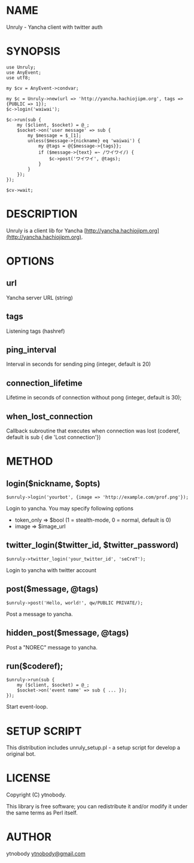 # NAME

Unruly - Yancha client with twitter auth

# SYNOPSIS

    use Unruly;
    use AnyEvent;
    use utf8;

    my $cv = AnyEvent->condvar;

    my $c = Unruly->new(url => 'http://yancha.hachiojipm.org', tags => {PUBLIC => 1});
    $c->login('waiwai');

    $c->run(sub {
        my ($client, $socket) = @_;
        $socket->on('user message' => sub {
            my $message = $_[1];
            unless($message->{nickname} eq 'waiwai') {
                my @tags = @{$message->{tags}};
                if ($message->{text} =~ /ワイワイ/) {
                    $c->post('ワイワイ', @tags);
                }
            }
        });
    });

    $cv->wait;



# DESCRIPTION

Unruly is a client lib for Yancha [http://yancha.hachiojipm.org](http://yancha.hachiojipm.org).

# OPTIONS

## url 

Yancha server URL (string)

## tags 

Listening tags (hashref)

## ping\_interval 

Interval in seconds for sending ping (integer, default is 20)

## connection\_lifetime

Lifetime in seconds of connection without pong (integer, default is 30);

## when\_lost\_connection 

Callback subroutine that executes when connection was lost (coderef, default is sub { die 'Lost connection'})

# METHOD

## login($nickname, $opts)

    $unruly->login('yourbot', {image => 'http://example.com/prof.png'}); 

Login to yancha. You may specify following options

- token\_only => $bool (1 = stealth-mode, 0 = normal, default is 0)
- image => $image\_url

## twitter\_login($twitter\_id, $twitter\_password)

    $unruly->twitter_login('your_twitter_id', 'seCreT');

Login to yancha with twitter account

## post($message, @tags)

    $unruly->post('Hello, world!', qw/PUBLIC PRIVATE/);

Post a message to yancha.

## hidden\_post($message, @tags)

Post a "NOREC" message to yancha.

## run($coderef);

    $unruly->run(sub {
        my ($client, $socket) = @_;
        $socket->on('event name' => sub { ... });
    });

Start event-loop.

# SETUP SCRIPT

This distribution includes unruly\_setup.pl - a setup script for develop a original bot.

# LICENSE

Copyright (C) ytnobody.

This library is free software; you can redistribute it and/or modify
it under the same terms as Perl itself.

# AUTHOR

ytnobody <ytnobody@gmail.com>
